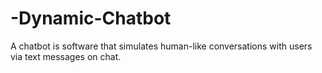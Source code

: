 # -Dynamic-Chatbot
A chatbot is software that simulates human-like conversations with users via text messages on chat.
